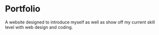 # Portfolio
A website designed to introduce myself as well as show off my current skill level with web design and coding. 

